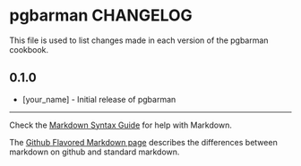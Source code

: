 pgbarman CHANGELOG
==================

This file is used to list changes made in each version of the pgbarman cookbook.

0.1.0
-----
- [your_name] - Initial release of pgbarman

- - -
Check the [Markdown Syntax Guide](http://daringfireball.net/projects/markdown/syntax) for help with Markdown.

The [Github Flavored Markdown page](http://github.github.com/github-flavored-markdown/) describes the differences between markdown on github and standard markdown.
